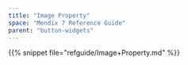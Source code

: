 ```yaml
---
title: "Image Property"
space: "Mendix 7 Reference Guide"
parent: "button-widgets"
---
```


{{% snippet file="refguide/Image+Property.md" %}}
